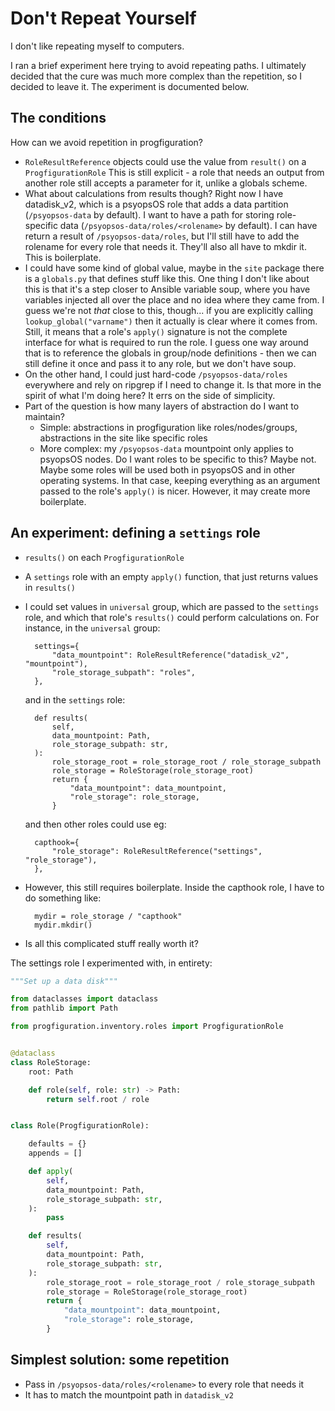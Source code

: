 # Don't Repeat Yourself

I don't like repeating myself to computers.

I ran a brief experiment here trying to avoid repeating paths.
I ultimately decided that the cure was much more complex than the repetition,
so I decided to leave it.
The experiment is documented below.

## The conditions

How can we avoid repetition in progfiguration?

* `RoleResultReference` objects could use the value from `result()` on a `ProgfigurationRole`
  This is still explicit - a role that needs an output from another role still accepts a parameter for it, unlike a globals scheme.
* What about calculations from results though?
  Right now I have datadisk_v2, which is a psyopsOS role that adds a data partition (`/psyopsos-data` by default).
  I want to have a path for storing role-specific data (`/psyopsos-data/roles/<rolename>` by default).
  I can have return a result of `/psyopsos-data/roles`, but I'll still have to add the rolename for every role that needs it.
  They'll also all have to mkdir it.
  This is boilerplate.
* I could have some kind of global value, maybe in the `site` package there is a `globals.py` that defines stuff like this.
  One thing I don't like about this is that it's a step closer to Ansible variable soup,
  where you have variables injected all over the place and no idea where they came from.
  I guess we're not _that_ close to this, though... if you are explicitly calling `lookup_global("varname")`
  then it actually is clear where it comes from.
  Still, it means that a role's `apply()` signature is not the complete interface for what is required to run the role.
  I guess one way around that is to reference the globals in group/node definitions -
  then we can still define it once and pass it to any role, but we don't have soup.
* On the other hand, I could just hard-code `/psyopsos-data/roles` everywhere and rely on ripgrep if I need to change it.
  Is that more in the spirit of what I'm doing here? It errs on the side of simplicity.
* Part of the question is how many layers of abstraction do I want to maintain?
  * Simple: abstractions in progfiguration like roles/nodes/groups, abstractions in the site like specific roles
  * More complex: my `/psyopsos-data` mountpoint only applies to psyopsOS nodes.
    Do I want roles to be specific to this? Maybe not. Maybe some roles will be used both in psyopsOS and in other operating systems.
    In that case, keeping everything as an argument passed to the role's `apply()` is nicer.
    However, it may create more boilerplate.

## An experiment: defining a `settings` role

* `results()` on each `ProgfigurationRole`
* A `settings` role with an empty `apply()` function, that just returns values in `results()`
* I could set values in `universal` group, which are passed to the `settings` role, and which that role's `results()` could perform calculations on.
  For instance, in the `universal` group:

        settings={
            "data_mountpoint": RoleResultReference("datadisk_v2", "mountpoint"),
            "role_storage_subpath": "roles",
        },

  and in the `settings` role:

        def results(
            self,
            data_mountpoint: Path,
            role_storage_subpath: str,
        ):
            role_storage_root = role_storage_root / role_storage_subpath
            role_storage = RoleStorage(role_storage_root)
            return {
                "data_mountpoint": data_mountpoint,
                "role_storage": role_storage,
            }

  and then other roles could use eg:

        capthook={
            "role_storage": RoleResultReference("settings", "role_storage"),
        },

* However, this still requires boilerplate.
  Inside the capthook role, I have to do something like:

        mydir = role_storage / "capthook"
        mydir.mkdir()

* Is all this complicated stuff really worth it?

The settings role I experimented with, in entirety:

```python
"""Set up a data disk"""

from dataclasses import dataclass
from pathlib import Path

from progfiguration.inventory.roles import ProgfigurationRole


@dataclass
class RoleStorage:
    root: Path

    def role(self, role: str) -> Path:
        return self.root / role


class Role(ProgfigurationRole):

    defaults = {}
    appends = []

    def apply(
        self,
        data_mountpoint: Path,
        role_storage_subpath: str,
    ):
        pass

    def results(
        self,
        data_mountpoint: Path,
        role_storage_subpath: str,
    ):
        role_storage_root = role_storage_root / role_storage_subpath
        role_storage = RoleStorage(role_storage_root)
        return {
            "data_mountpoint": data_mountpoint,
            "role_storage": role_storage,
        }
```

## Simplest solution: some repetition

* Pass in `/psyopsos-data/roles/<rolename>` to every role that needs it
* It has to match the mountpoint path in `datadisk_v2`
